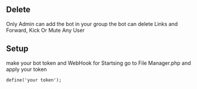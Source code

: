 ## Delete 

Only Admin can add the bot in your group 
the bot can delete Links and Forward, Kick Or Mute Any User


## Setup 

make your bot token and WebHook for Startsing
go to File Manager.php and apply your token 

```
define('your token');
```
